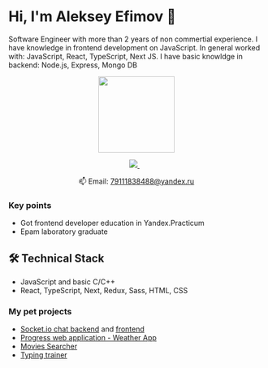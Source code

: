 # Hi, I'm Aleksey Efimov 👋
Software Engineer with more than 2 years of non commertial experience. I have  knowledge in frontend development on JavaScript.
In general worked with: JavaScript, React, TypeScript, Next JS. I have basic knowldge in backend: Node.js, Express, Mongo DB

<p align = 'center'>
<a href="https://github.com/factorng/github-readme-stats"><img height=150 src="https://github-readme-stats.vercel.app/api/top-langs/?username=factorng" /></a>
 </p>

<p align='center'>
   <a href="https://t.me/ivanDrag00" target="_blank">
    <img src="https://img.shields.io/badge/Telegram-2CA5E0?style=for-the-badge&logo=telegram&logoColor=white" />        
  </a>&nbsp;&nbsp;
 <p align='center'>
  📫  Email: <a href='mailto:79111838488@yandex.ru'>79111838488@yandex.ru</a>
</p>

### Key points
*   Got frontend developer education in Yandex.Practicum
*   Epam laboratory graduate

## 🛠 Technical Stack
*   JavaScript and basic C/C++
*   React, TypeScript, Next, Redux, Sass, HTML, CSS

### My pet projects

*   [Socket.io chat backend](https://github.com/factorng/socket-io-chat_backend) and [frontend](https://github.com/factorng/socket-io-chat) 
*   [Progress web application - Weather App](https://github.com/factorng/pwa-weather) 
*   [Movies Searcher](https://github.com/factorng/movies-searcher)
*   [Typing trainer](https://github.com/factorng/typing-trainer)

